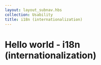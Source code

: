 ```yaml
---
layout: layout_subnav.hbs
collection: Usability
title: i18n (internationalization)
---
```


# Hello world - i18n (internationalization)
